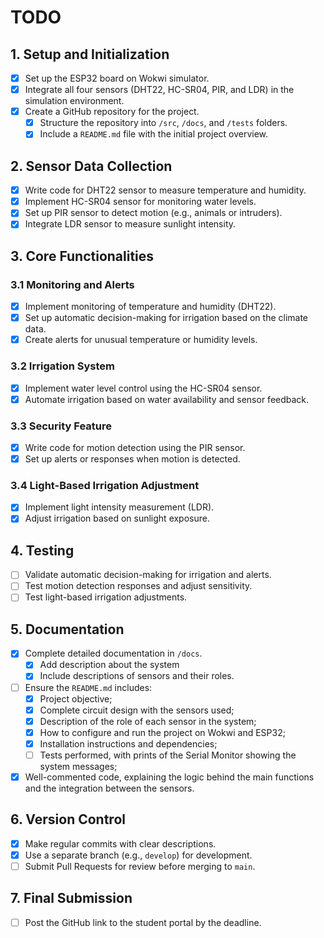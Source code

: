 # TODO

## 1. Setup and Initialization

- [x] Set up the ESP32 board on Wokwi simulator.
- [x] Integrate all four sensors (DHT22, HC-SR04, PIR, and LDR) in the simulation environment.
- [x] Create a GitHub repository for the project.
  - [x] Structure the repository into `/src`, `/docs`, and `/tests` folders.
  - [x] Include a `README.md` file with the initial project overview.

## 2. Sensor Data Collection
- [x] Write code for DHT22 sensor to measure temperature and humidity.
- [x] Implement HC-SR04 sensor for monitoring water levels.
- [x] Set up PIR sensor to detect motion (e.g., animals or intruders).
- [x] Integrate LDR sensor to measure sunlight intensity.

## 3. Core Functionalities

### 3.1 Monitoring and Alerts
- [x] Implement monitoring of temperature and humidity (DHT22).
- [x] Set up automatic decision-making for irrigation based on the climate data.
- [x] Create alerts for unusual temperature or humidity levels.

### 3.2 Irrigation System

- [x] Implement water level control using the HC-SR04 sensor.
- [x] Automate irrigation based on water availability and sensor feedback.

### 3.3 Security Feature

- [x] Write code for motion detection using the PIR sensor.
- [x] Set up alerts or responses when motion is detected.

### 3.4 Light-Based Irrigation Adjustment

- [x] Implement light intensity measurement (LDR).
- [x] Adjust irrigation based on sunlight exposure.

## 4. Testing

- [ ] Validate automatic decision-making for irrigation and alerts.
- [ ] Test motion detection responses and adjust sensitivity.
- [ ] Test light-based irrigation adjustments.

## 5. Documentation

- [x] Complete detailed documentation in `/docs`.
  - [x] Add description about the system
  - [x] Include descriptions of sensors and their roles.
- [ ] Ensure the `README.md` includes:
  - [x] Project objective;
  - [x] Complete circuit design with the sensors used;
  - [x] Description of the role of each sensor in the system;
  - [x] How to configure and run the project on Wokwi and ESP32;
  - [x] Installation instructions and dependencies;
  - [ ] Tests performed, with prints of the Serial Monitor showing the system messages;
- [x] Well-commented code, explaining the logic behind the main functions and the integration between the sensors.

## 6. Version Control

- [x] Make regular commits with clear descriptions.
- [x] Use a separate branch (e.g., `develop`) for development.
- [ ] Submit Pull Requests for review before merging to `main`.

## 7. Final Submission

- [ ] Post the GitHub link to the student portal by the deadline.
